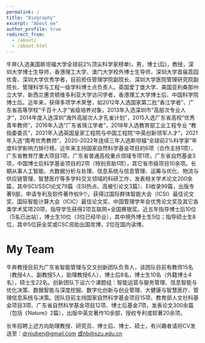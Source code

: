 ```yaml
---
permalink: /
title: "Biography"
excerpt: "About me"
author_profile: true
redirect_from: 
  - /about/
  - /about.html
---
```


牛奔(入选美国斯坦福大学全球前2%顶尖科学家榜单)，男，博士(后)，教授，深圳大学博士生导师，香港理工大学、澳门大学校外博士生导师，深圳大学首届荔园优青、深圳大学优秀学者，目前担任管理学院副院长、深圳大学医院管理研究院副院长、管理科学与工程一级学科博士点负责人。英国爱丁堡大学、美国亚利桑那州立大学、新西兰惠灵顿维多利亚大学访问学者，香港理工大学博士后、中国科学院博士后。近年来，获得多项学术荣誉，如2012年入选国家第二批“香江学者”、广东省高等学校“千百十人才”省级培养对象，2013年入选深圳市“高层次专业人才”，2014年度入选深圳“海外高层次人才孔雀计划”，2015入选广东省高校“优秀青年教师”，2016年入选“广东省珠江学者”，2018年入选教育部工业工程专业 “教指委委员”，2021年入选英国皇家工程院与中国工程院“中英创新领军人才”，2021年入选“南粤优秀教师”，2020-2022年连续三年入选斯坦福“全球前2%科学家”年度科学影响力排行榜。近年来主持国家自然科学基金项目的6项（合作主持1项），广东省教育厅重大项目1项，广东省普通高校重点领域专项1项，广东省自然基金3项，中国博士后科学基金项目的2项（特别资助1项），其它省市级项目10余项。长期从事人工智能、大数据分析与处理、信息系统与信息管理、运筹与优化、物流与供应链管理、智慧医疗等多学科交叉领域的科研工作，发表相关学术论文200余篇，其中SCI/SSCI论文79篇（ESI热点、高被引论文3篇）、EI收录99篇，出版专著9部，申请专利及软件著作权9个。获得过国际群体智能大会（ICSI）最佳论文奖、国际智能计算大会（ICIC）最佳论文奖、中国管理学年会优秀论文奖及其它各类学术奖项20项，指导学生获得2项互联网+全国赛银奖。近五年指导博士后10位（5名已出站），博士生10位（3位已经毕业），其中境外博士生5位；指导硕士生8位，其中5位获全奖或CSC资助出国攻博，2位在国内读博。

My Team
======
牛奔教授目前为广东省智能管理与交叉创新团队负责人，该团队目前有教师15名（教授4人、副教授5人，助理教授6人），博士后8名，博士生10名（外籍博士4名），硕士生22名。创新团队下设六个课题组：智能运营与服务管理、信息智能与优化决策、数据智能与深度挖掘、数字化创新与创业管理、大健康与智慧医疗、管理信息系统与决策。团队目前主持国家自然科学基金项目15项、教育部人文社科基金项目3项、广东省自然科学基金项目12项、博士后基金7项，发表论文300余篇（包括《Nature》2篇），出版中英文著作10余部，授权专利或软著20余项。

长年招聘上述方向助理教授、研究员、博士后、博士、硕士，有兴趣者请将CV发送至：drniuben@gmail.com 或nb@szu.edu.cn
